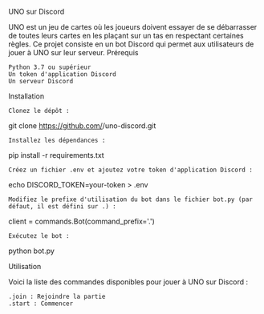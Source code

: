 UNO sur Discord

UNO est un jeu de cartes où les joueurs doivent essayer de se débarrasser de toutes leurs cartes en les plaçant sur un tas en respectant certaines règles. Ce projet consiste en un bot Discord qui permet aux utilisateurs de jouer à UNO sur leur serveur.
Prérequis

    Python 3.7 ou supérieur
    Un token d'application Discord
    Un serveur Discord

Installation

    Clonez le dépôt :

git clone https://github.com/<your-username>/uno-discord.git

    Installez les dépendances :

pip install -r requirements.txt

    Créez un fichier .env et ajoutez votre token d'application Discord :

echo DISCORD_TOKEN=your-token > .env

    Modifiez le prefixe d'utilisation du bot dans le fichier bot.py (par défaut, il est défini sur .) :

client = commands.Bot(command_prefix='.')

    Exécutez le bot :

python bot.py

Utilisation

Voici la liste des commandes disponibles pour jouer à UNO sur Discord :

    .join : Rejoindre la partie
    .start : Commencer
